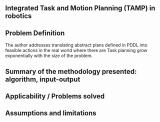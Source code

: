 ## Integrated Task and Motion Planning (TAMP) in robotics

## Problem Definition
The author addresses translating abstract plans defined in PDDL into feasible actions in the real world where there are Task planning grow exponentially with the size of the problem. 

## Summary of the methodology presented: algorithm, input-output

## Applicability / Problems solved

## Assumptions and limitations
